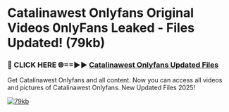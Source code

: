 # Catalinawest Onlyfans Original Videos 0nlyFans Leaked - Files Updated! (79kb)

<h3>🔴 CLICK HERE 🌐==►► <a href="https://tinyurl.com/2m67pmp6" rel="nofollow">Catalinawest Onlyfans Updated Files</a></h3>

Get Catalinawest Onlyfans and all content. Now you can access all videos and pictures of Catalinawest Onlyfans. New Updated Files 2025!

[![79kb](https://i.imgur.com/H4QAA4z.gif)](https://tinyurl.com/2m67pmp6)
